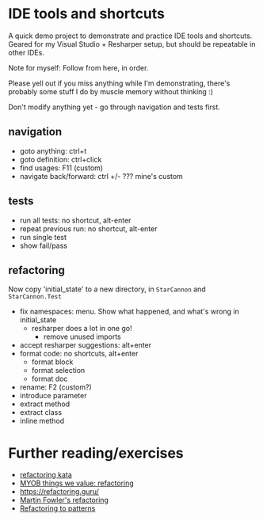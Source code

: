 # IDE tools and shortcuts

A quick demo project to demonstrate and practice IDE tools and shortcuts.
Geared for my Visual Studio + Resharper setup, but should be repeatable in other
IDEs.

Note for myself: Follow from here, in order.

Please yell out if you miss anything while I'm demonstrating, there's probably
some stuff I do by muscle memory without thinking :)

Don't modify anything yet - go through navigation and tests first.


## navigation

- goto anything: ctrl+t
- goto definition: ctrl+click
- find usages: F11 (custom)
- navigate back/forward: ctrl +/- ??? mine's custom


## tests

- run all tests: no shortcut, alt-enter
- repeat previous run: no shortcut, alt-enter
- run single test
- show fail/pass


## refactoring

Now copy 'initial_state' to a new directory, in `StarCannon` and `StarCannon.Test`

- fix namespaces: menu. Show what happened, and what's wrong in initial_state
    - resharper does a lot in one go!
        - remove unused imports
- accept resharper suggestions: alt+enter
- format code: no shortcuts, alt+enter
    - format block
    - format selection
    - format doc
- rename: F2 (custom?)
- introduce parameter
- extract method
- extract class
- inline method


# Further reading/exercises

- [refactoring kata](https://github.com/MYOB-Technology/General_Developer/tree/main/katas/kata-refactoring)
- [MYOB things we value: refactoring](https://github.com/MYOB-Technology/General_Developer/blob/main/things-we-value/technical/programming/refactoring.md)
- https://refactoring.guru/
- [Martin Fowler's refactoring](https://refactoring.com/catalog/)
- [Refactoring to patterns](https://www.amazon.com.au/Refactoring-Patterns-Joshua-Kerievsky/dp/0321213351)